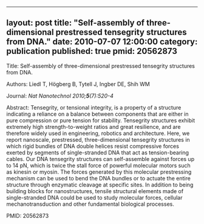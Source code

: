 
---
layout: post
title:  "Self-assembly of three-dimensional prestressed tensegrity structures from DNA."
date:   2010-07-07 12:00:00
category:  publication
published: true
pmid: 20562873
---

Title: Self-assembly of three-dimensional prestressed tensegrity structures from DNA.

Authors: Liedl T, Högberg B, Tytell J, Ingber DE, Shih WM

Journal: *Nat Nanotechnol 2010;**5**(7):520-4*

Abstract: Tensegrity, or tensional integrity, is a property of a structure indicating a reliance on a balance between components that are either in pure compression or pure tension for stability. Tensegrity structures exhibit extremely high strength-to-weight ratios and great resilience, and are therefore widely used in engineering, robotics and architecture. Here, we report nanoscale, prestressed, three-dimensional tensegrity structures in which rigid bundles of DNA double helices resist compressive forces exerted by segments of single-stranded DNA that act as tension-bearing cables. Our DNA tensegrity structures can self-assemble against forces up to 14 pN, which is twice the stall force of powerful molecular motors such as kinesin or myosin. The forces generated by this molecular prestressing mechanism can be used to bend the DNA bundles or to actuate the entire structure through enzymatic cleavage at specific sites. In addition to being building blocks for nanostructures, tensile structural elements made of single-stranded DNA could be used to study molecular forces, cellular mechanotransduction and other fundamental biological processes.

PMID: 20562873

